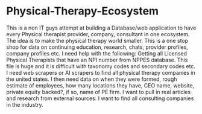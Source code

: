 # Physical-Therapy-Ecosystem
This is a non IT guys attempt at building a Database/web application to have every Physical therapist provider, company, consultant in one ecosystem. The idea is to make the physical therapy world smaller. This is a one stop shop for data on continuing education, research, chats, provider profiles, company profiles etc. 
I need help with the following: Getting all Licensed Physical Therapists that have an NPI number from NPPES database. This file is huge and it is difficult with taxonomy codes and secondary codes etc. 
I need web scrapers or AI scrapers to find all physical therapy companies in the united states. I then need data on when they were formed, rough estimate of employees, how many locations they have, CEO name, website, private equity backed?, if so, name of PE firm.
I want to pull in real articles and research from external sources.
I want to find all consulting companies in the industry. 

